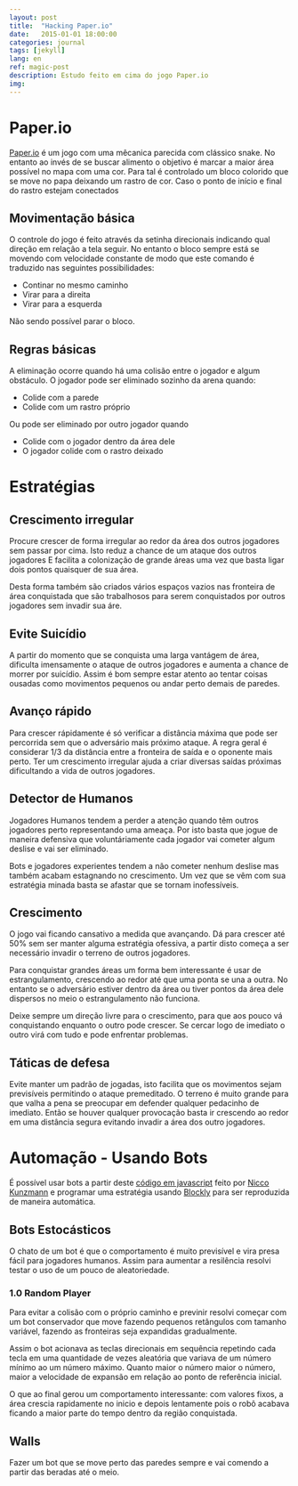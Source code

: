```yaml
---
layout: post
title:  "Hacking Paper.io"
date:   2015-01-01 18:00:00
categories: journal
tags: [jekyll]
lang: en
ref: magic-post
description: Estudo feito em cima do jogo Paper.io
img:
---
```


# Paper.io

[Paper.io](https://paper.io) é um jogo com uma mêcanica parecida com clássico snake. No entanto ao invés de se buscar alimento o objetivo é marcar a maior área possível no mapa com uma cor. Para tal é controlado um bloco colorido que se move no papa deixando um rastro de cor. Caso o ponto de início e final do rastro estejam conectados

## Movimentação básica

O controle do jogo é feito através da setinha direcionais indicando qual direção em relação a tela seguir. No entanto o bloco sempre está se movendo com velocidade constante de modo que este comando é traduzido nas seguintes possibilidades:

 * Continar no mesmo caminho
 * Virar para a direita
 * Virar para a esquerda

Não sendo possível parar o bloco.

## Regras básicas

A eliminação ocorre quando há uma colisão entre o jogador e algum obstáculo. O jogador pode ser eliminado sozinho da arena quando:

 * Colide com a parede
 * Colide com um rastro próprio

 Ou pode ser eliminado por outro jogador quando

  * Colide com o jogador dentro da área dele
  * O jogador colide com o rastro deixado

# Estratégias

## Crescimento irregular

Procure crescer de forma irregular ao redor da área dos outros jogadores sem passar por cima. Isto reduz a chance de um ataque dos outros jogadores E facilita a colonização de grande áreas uma vez que basta ligar dois pontos quaisquer de sua área.

Desta forma também são criados vários espaços vazios nas fronteira de área conquistada que são trabalhosos para serem conquistados por outros jogadores sem invadir sua áre.

## Evite Suicídio

A partir do momento que se conquista uma larga vantágem de área, dificulta imensamente o ataque de outros jogadores e aumenta a chance de morrer por suicídio. Assim é bom sempre estar atento ao tentar coisas ousadas como movimentos pequenos ou andar perto demais de paredes.

## Avanço rápido

Para crescer rápidamente é só verificar a distância máxima que pode ser percorrida sem que o adversário mais próximo ataque. A regra geral é considerar 1/3 da distância entre a fronteira de saída e o oponente mais perto. Ter um crescimento irregular ajuda a criar diversas saídas próximas dificultando a vida de outros jogadores.

## Detector de Humanos

Jogadores Humanos tendem a perder a atenção quando têm outros jogadores perto representando uma ameaça. Por isto basta que jogue de maneira defensiva que voluntáriamente cada jogador vai cometer algum deslise e vai ser eliminado.

Bots e jogadores experientes tendem a não cometer nenhum deslise mas também acabam estagnando no crescimento. Um vez que se vêm com sua estratégia minada basta se afastar que se tornam inofessíveis.

## Crescimento

O jogo vai ficando cansativo a medida que avançando. Dá para crescer até 50% sem ser manter alguma estratégia ofessiva, a partir disto começa a ser necessário invadir o terreno de outros jogadores.

Para conquistar grandes áreas um forma bem interessante é usar de estrangulamento, crescendo ao redor até que uma ponta se una a outra. No entanto se o adversário estiver dentro da área ou tiver pontos da área dele dispersos no meio o estrangulamento não funciona.

Deixe sempre um direção livre para o crescimento, para que aos pouco vá conquistando enquanto o outro pode crescer. Se cercar logo de imediato o outro virá com tudo e pode enfrentar problemas.

## Táticas de defesa

Evite manter um padrão de jogadas, isto facilita que os movimentos sejam previsíveis permitindo o ataque premeditado. O terreno é muito grande para que valha a pena se preocupar em defender qualquer pedacinho de imediato. Então se houver qualquer provocação basta ir crescendo ao redor em uma distância segura evitando invadir a área dos outro jogadores.

# Automação - Usando Bots

É possível usar bots a partir deste [código em javascript](https://niccokunzmann.github.io/paper-io-bot/) feito por [Nicco Kunzmann](https://github.com/niccokunzmann) e programar uma estratégia usando [Blockly](https://developers.google.com/blockly/) para ser reproduzida de maneira automática.

## Bots Estocásticos

O chato de um bot é que o comportamento é muito previsível e vira presa fácil para jogadores humanos. Assim para aumentar a resilência resolvi testar o uso de um pouco de aleatoriedade.

### 1.0 Random Player

Para evitar a colisão com o próprio caminho e previnir resolvi começar com um bot conservador que move fazendo pequenos retângulos com tamanho variável, fazendo as fronteiras seja expandidas gradualmente.

Assim o bot acionava as teclas direcionais em sequência repetindo cada tecla em uma quantidade de vezes aleatória que variava de um número mínimo ao um número máximo. Quanto maior o número maior o número, maior a velocidade de expansão em relação ao ponto de referência inicial.

O que ao final gerou um comportamento interessante: com valores fixos, a área crescia rapidamente no inicio e depois lentamente pois o robô acabava ficando a maior parte do tempo dentro da região conquistada.

## Walls

Fazer um bot que se move perto das paredes sempre e vai comendo a partir das beradas até o meio.
